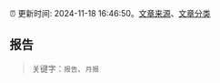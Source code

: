 :alarm_clock: 更新时间: 2024-11-18 16:46:50。[文章来源](/README.md)、[文章分类](/TAGS.md)

## 报告


> 关键字：`报告`、`月报`



